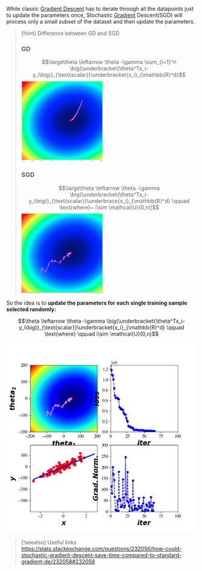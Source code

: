 While classic [Gradient Descent](Gradient%20Descent.md) has to iterate through all the datapoints just to update the parameters once, Stochastic [Gradient](Gradient.md) Descent(SGD) will process only a small subset of the dataset and then update the parameters.

> [!hint] Difference between GD and SGD
> ### GD
> $$\large\theta \leftarrow  \theta -\gamma \sum_{i=1}^n \big(\underbracket{\theta^Tx_i- y_i\big)}_{\text{scalar}}\underbracket{x_i}_{\mathbb{R}^d}$$
> ![](../z_images/Pasted%20image%2020230525171924.png)
> ### SGD 
> $$\large\theta \leftarrow  \theta -\gamma  \big(\underbracket{\theta^Tx_i- y_i\big)}_{\text{scalar}}\underbrace{x_i}_{\mathbb{R}^d} \qquad \text{where}~ i\sim \mathcal{U}(0,n)|$$
> ![](../z_images/Pasted%20image%2020230525172014.png)


So the idea is to **update the parameters for each single training sample selected randomly:**

$$\theta \leftarrow  \theta -\gamma  \big(\underbracket{\theta^Tx_i- y_i\big)}_{\text{scalar}}\underbracket{x_i}_{\mathbb{R}^d} \qquad \text{where} \qquad  i\sim \mathcal{U}(0,n)$$

![](../z_images/Pasted%20image%2020230525165800.png)


> [!seealso] Useful links
> https://stats.stackexchange.com/questions/232056/how-could-stochastic-gradient-descent-save-time-compared-to-standard-gradient-de/232058#232058
